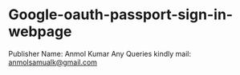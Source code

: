 # Google-oauth-passport-sign-in-webpage
Publisher Name: Anmol Kumar
Any Queries kindly mail: anmolsamualk@gmail.com
 
